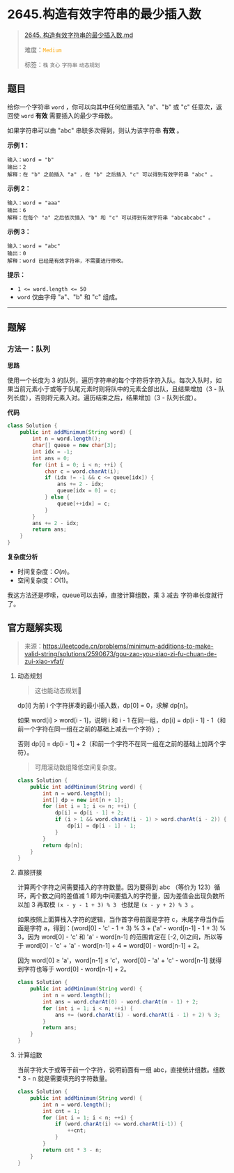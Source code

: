 # 2645.构造有效字符串的最少插入数

> [2645. 构造有效字符串的最少插入数.md](https://leetcode.cn/problems/minimum-additions-to-make-valid-string/)
>
> 难度：<font color=orange>`Medium`</font>
>
> 标签：`栈` `贪心` `字符串` `动态规划`

## 题目

给你一个字符串 `word` ，你可以向其中任何位置插入 "a"、"b" 或 "c" 任意次，返回使 `word` **有效** 需要插入的最少字母数。

如果字符串可以由 "abc" 串联多次得到，则认为该字符串 **有效** 。

**示例 1：**

```
输入：word = "b"
输出：2
解释：在 "b" 之前插入 "a" ，在 "b" 之后插入 "c" 可以得到有效字符串 "abc" 。
```

**示例 2：**

```
输入：word = "aaa"
输出：6
解释：在每个 "a" 之后依次插入 "b" 和 "c" 可以得到有效字符串 "abcabcabc" 。
```

**示例 3：**

```
输入：word = "abc"
输出：0
解释：word 已经是有效字符串，不需要进行修改。 
```

**提示：**

- `1 <= word.length <= 50`
- `word` 仅由字母 "a"、"b" 和 "c" 组成。

---

## 题解

### 方法一：队列

**思路**

使用一个长度为 3 的队列，遍历字符串的每个字符将字符入队。每次入队时，如果当前元素小于或等于队尾元素时则将队中的元素全部出队，且结果增加（3 - 队列长度），否则将元素入对。遍历结束之后，结果增加（3 - 队列长度）。

**代码**

```java
class Solution {
    public int addMinimum(String word) {
        int n = word.length();
        char[] queue = new char[3];
        int idx = -1;
        int ans = 0;
        for (int i = 0; i < n; ++i) {
            char c = word.charAt(i);
            if (idx != -1 && c <= queue[idx]) {
                ans += 2 - idx;
                queue[idx = 0] = c;
            } else {
                queue[++idx] = c;
            }
        }
        ans += 2 - idx;
        return ans;
    }
}
```

**复杂度分析**

- 时间复杂度：$O(n)$。
- 空间复杂度：$O(1)$。



我这方法还是啰嗦，queue可以去掉，直接计算组数，乘 3 减去 字符串长度就行了。



## 官方题解实现

> 来源：https://leetcode.cn/problems/minimum-additions-to-make-valid-string/solutions/2590673/gou-zao-you-xiao-zi-fu-chuan-de-zui-xiao-vfaf/

1. 动态规划

   > 这也能动态规划🫢

   dp[i] 为前 i 个字符拼凑的最小插入数，dp[0] = 0，求解 dp[n]。

   如果 word[i] > word[i - 1]，说明 i 和 i - 1 在同一组，dp[i] = dp[i - 1] - 1（和前一个字符在同一组在之前的基础上减去一个字符）;

   否则 dp[i] = dp[i - 1] + 2（和前一个字符不在同一组在之前的基础上加两个字符）。

   > 可用滚动数组降低空间复杂度。

   ```java
   class Solution {
       public int addMinimum(String word) {
           int n = word.length();
           int[] dp = new int[n + 1];
           for (int i = 1; i <= n; ++i) {
               dp[i] = dp[i - 1] + 2;
               if (i > 1 && word.charAt(i - 1) > word.charAt(i - 2)) {
                   dp[i] = dp[i - 1] - 1;
               }
           }
           return dp[n];
       }
   }
   ```

2. 直接拼接

   计算两个字符之间需要插入的字符数量。因为要得到 abc （等价为 123）循环，两个数之间的差值减 1 即为中间要插入的字符量，因为差值会出现负数所以加 3 再取模 `(x - y - 1 + 3) % 3 ` 也就是 `(x - y + 2) % 3 `。

   如果按照上面算栈入字符的逻辑，当作首字母前面是字符 c，末尾字母当作后面是字符 a，得到：(word[0] - 'c' - 1 + 3) % 3 + ('a' - word[n-1] - 1 + 3) % 3，因为 word[0] - 'c' 和 'a' - word[n-1] 的范围肯定在 [-2, 0]之间，所以等于 word[0] - 'c' + 'a' - word[n-1] + 4 = word[0] - word[n-1] + 2。

   因为 word[0] ≥ 'a'，word[n-1] ≤ 'c'，word[0] - 'a' + 'c' - word[n-1] 就得到字符也等于 word[0] - word[n-1] + 2。

   ```java
   class Solution {
       public int addMinimum(String word) {
           int n = word.length();
           int ans = word.charAt(0) - word.charAt(n - 1) + 2;
           for (int i = 1; i < n; ++i) {
               ans += (word.charAt(i) - word.charAt(i - 1) + 2) % 3;
           }
           return ans;
       }
   }
   ```

3. 计算组数

   当前字符大于或等于前一个字符，说明前面有一组 abc，直接统计组数。组数 * 3 - n 就是需要填充的字符数量。

   ```java
   class Solution {
       public int addMinimum(String word) {
           int n = word.length();
           int cnt = 1;
           for (int i = 1; i < n; ++i) {
               if (word.charAt(i) <= word.charAt(i-1)) {
                   ++cnt;
               }
           }
           return cnt * 3 - n;
       }
   }
   ```

   
